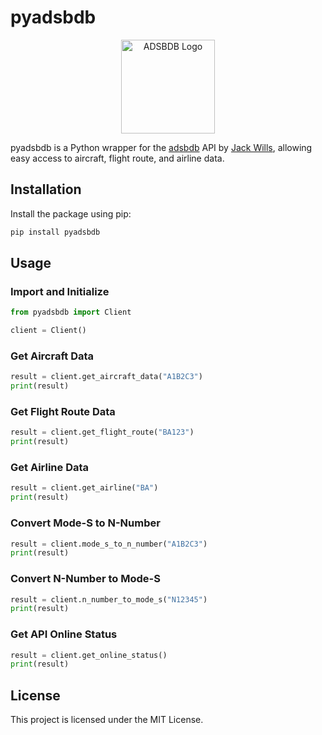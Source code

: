 # pyadsbdb

<p align="center">
  <img src="https://github.com/mrjackwills/adsbdb/blob/main/.github/logo.svg" alt="ADSBDB Logo" width="150">
</p>

pyadsbdb is a Python wrapper for the [adsbdb](https://github.com/mrjackwills/adsbdb) API by [Jack Wills](https://github.com/mrjackwills), allowing easy access to aircraft, flight route, and airline data.

## Installation

Install the package using pip:
```sh
pip install pyadsbdb
```

## Usage

### Import and Initialize
```python
from pyadsbdb import Client

client = Client()
```

### Get Aircraft Data
```python
result = client.get_aircraft_data("A1B2C3")
print(result)
```

### Get Flight Route Data
```python
result = client.get_flight_route("BA123")
print(result)
```

### Get Airline Data
```python
result = client.get_airline("BA")
print(result)
```

### Convert Mode-S to N-Number
```python
result = client.mode_s_to_n_number("A1B2C3")
print(result)
```

### Convert N-Number to Mode-S
```python
result = client.n_number_to_mode_s("N12345")
print(result)
```

### Get API Online Status
```python
result = client.get_online_status()
print(result)
```

## License

This project is licensed under the MIT License.

